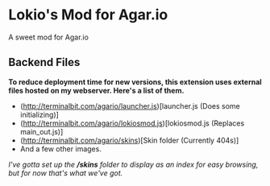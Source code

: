 # Lokio's Mod for Agar.io
A sweet mod for Agar.io  
  
## Backend Files
**To reduce deployment time for new versions, this extension uses external files hosted on my webserver. Here's a list of them.**
* (http://terminalbit.com/agario/launcher.js)[launcher.js (Does some initializing)]
* (http://terminalbit.com/agario/lokiosmod.js)[lokiosmod.js (Replaces main_out.js)]
* (http://terminalbit.com/agario/skins)[Skin folder (Currently 404s)]
* And a few other images.

*I've gotta set up the __/skins__ folder to display as an index for easy browsing, but for now that's what we've got.*
